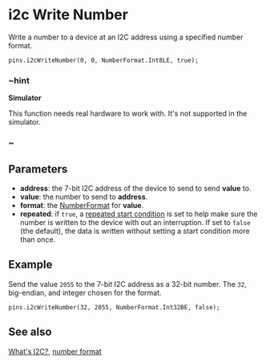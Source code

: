 # i2c Write Number

Write a number to a device at an I2C address using a specified number format.

```sig
pins.i2cWriteNumber(0, 0, NumberFormat.Int8LE, true);
```

### ~hint
**Simulator**

This function needs real hardware to work with. It's not supported in the simulator.

### ~

## Parameters

* **address**: the 7-bit I2C address of the device to send to send **value** to.
* **value**: the number to send to **address**.
* **format**: the [NumberFormat](/types/buffer/number-format) for **value**.
* **repeated**: if `true`, a [repeated start condition](http://www.i2c-bus.org/repeated-start-condition/) is set to help make sure the number is written to the device with out an interruption. If set to `false` (the default), the data is written without setting a start condition more than once.

## Example

Send the value `2055` to the 7-bit I2C address as a 32-bit number. The `32`, big-endian, and integer chosen for the format.

```blocks
pins.i2cWriteNumber(32, 2055, NumberFormat.Int32BE, false);
```

## See also

[What's I2C?](http://www.i2c-bus.org/), [number format](/types/buffer/number-format)